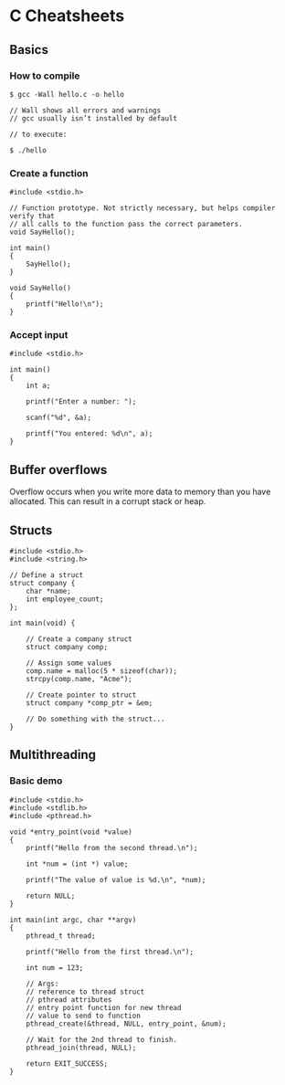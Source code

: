 
# C Cheatsheets

## Basics

### How to compile

~~~
$ gcc -Wall hello.c -o hello 

// Wall shows all errors and warnings
// gcc usually isn’t installed by default

// to execute: 

$ ./hello
~~~

### Create a function

~~~
#include <stdio.h>

// Function prototype. Not strictly necessary, but helps compiler verify that 
// all calls to the function pass the correct parameters.
void SayHello();

int main()
{
	SayHello();
}

void SayHello()
{
	printf("Hello!\n");
}
~~~

### Accept input

~~~
#include <stdio.h>

int main()
{
	int a;

	printf("Enter a number: ");

	scanf("%d", &a);

	printf("You entered: %d\n", a);
}
~~~

## Buffer overflows

Overflow occurs when you write more data to memory than you have allocated. This can result in a corrupt stack or heap.

## Structs
~~~
#include <stdio.h>
#include <string.h>

// Define a struct
struct company {
	char *name;
	int employee_count;
};

int main(void) {

	// Create a company struct
	struct company comp;

	// Assign some values
	comp.name = malloc(5 * sizeof(char));
	strcpy(comp.name, "Acme");

	// Create pointer to struct
	struct company *comp_ptr = &em;

	// Do something with the struct...
}
~~~

## Multithreading

### Basic demo

~~~
#include <stdio.h>
#include <stdlib.h>
#include <pthread.h> 

void *entry_point(void *value) 
{
	printf("Hello from the second thread.\n");

	int *num = (int *) value;

	printf("The value of value is %d.\n", *num);

	return NULL;
}

int main(int argc, char **argv) 
{
	pthread_t thread;

	printf("Hello from the first thread.\n");

	int num = 123;

	// Args: 
	// reference to thread struct
	// pthread attributes
	// entry point function for new thread 	
	// value to send to function
	pthread_create(&thread, NULL, entry_point, &num);

	// Wait for the 2nd thread to finish.
	pthread_join(thread, NULL); 

	return EXIT_SUCCESS;
}
~~~
